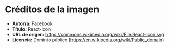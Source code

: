 # Créditos de la imagen

- **Autor/a:** Facebook
- **Título:** React-icon
- **URL de origen:** https://commons.wikimedia.org/wiki/File:React-icon.svg
- **Licencia:** Dominio público (https://en.wikipedia.org/wiki/Public_domain)
